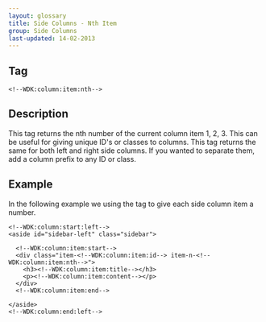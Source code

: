 ```yaml
---
layout: glossary
title: Side Columns - Nth Item
group: Side Columns
last-updated: 14-02-2013
---
```


## Tag

`<!--WDK:column:item:nth-->`

## Description

This tag returns the nth number of the current column item 1, 2, 3. This can be useful for giving unique ID's or classes to columns. This tag returns the same for both left and right side columns. If you wanted to separate them, add a column prefix to any ID or class.

## Example

In the following example we using the tag to give each side column item a number.

~~~
<!--WDK:column:start:left-->
<aside id="sidebar-left" class="sidebar">

  <!--WDK:column:item:start-->
  <div class="item-<!--WDK:column:item:id--> item-n-<!--WDK:column:item:nth-->">
    <h3><!--WDK:column:item:title--></h3>
    <p><!--WDK:column:item:content--></p>
  </div>
  <!--WDK:column:item:end-->

</aside>
<!--WDK:column:end:left-->
~~~